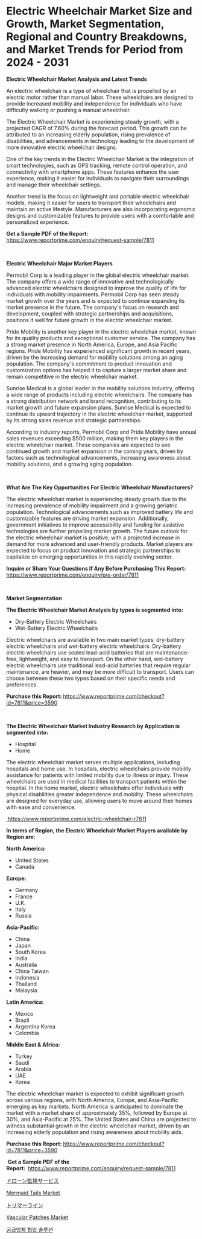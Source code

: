 <p><h1>Electric Wheelchair Market Size and Growth, Market Segmentation, Regional and Country Breakdowns, and Market Trends for Period from 2024 -  2031</h1></p><p><strong>Electric Wheelchair Market Analysis and Latest Trends</strong></p>
<p><p>An electric wheelchair is a type of wheelchair that is propelled by an electric motor rather than manual labor. These wheelchairs are designed to provide increased mobility and independence for individuals who have difficulty walking or pushing a manual wheelchair.</p><p>The Electric Wheelchair Market is experiencing steady growth, with a projected CAGR of 7.60% during the forecast period. This growth can be attributed to an increasing elderly population, rising prevalence of disabilities, and advancements in technology leading to the development of more innovative electric wheelchair designs.</p><p>One of the key trends in the Electric Wheelchair Market is the integration of smart technologies, such as GPS tracking, remote control operation, and connectivity with smartphone apps. These features enhance the user experience, making it easier for individuals to navigate their surroundings and manage their wheelchair settings.</p><p>Another trend is the focus on lightweight and portable electric wheelchair models, making it easier for users to transport their wheelchairs and maintain an active lifestyle. Manufacturers are also incorporating ergonomic designs and customizable features to provide users with a comfortable and personalized experience.</p></p>
<p><strong>Get a Sample PDF of the Report:&nbsp;</strong> <a href="https://www.reportprime.com/enquiry/request-sample/7811">https://www.reportprime.com/enquiry/request-sample/7811</a></p>
<p>&nbsp;</p>
<p><strong>Electric Wheelchair Major Market Players</strong></p>
<p><p>Permobil Corp is a leading player in the global electric wheelchair market. The company offers a wide range of innovative and technologically advanced electric wheelchairs designed to improve the quality of life for individuals with mobility impairments. Permobil Corp has seen steady market growth over the years and is expected to continue expanding its market presence in the future. The company's focus on research and development, coupled with strategic partnerships and acquisitions, positions it well for future growth in the electric wheelchair market.</p><p>Pride Mobility is another key player in the electric wheelchair market, known for its quality products and exceptional customer service. The company has a strong market presence in North America, Europe, and Asia Pacific regions. Pride Mobility has experienced significant growth in recent years, driven by the increasing demand for mobility solutions among an aging population. The company's commitment to product innovation and customization options has helped it to capture a larger market share and remain competitive in the electric wheelchair market.</p><p>Sunrise Medical is a global leader in the mobility solutions industry, offering a wide range of products including electric wheelchairs. The company has a strong distribution network and brand recognition, contributing to its market growth and future expansion plans. Sunrise Medical is expected to continue its upward trajectory in the electric wheelchair market, supported by its strong sales revenue and strategic partnerships.</p><p>According to industry reports, Permobil Corp and Pride Mobility have annual sales revenues exceeding $500 million, making them key players in the electric wheelchair market. These companies are expected to see continued growth and market expansion in the coming years, driven by factors such as technological advancements, increasing awareness about mobility solutions, and a growing aging population.</p></p>
<p>&nbsp;</p>
<p><strong>What Are The Key Opportunities For Electric Wheelchair Manufacturers?</strong></p>
<p><p>The electric wheelchair market is experiencing steady growth due to the increasing prevalence of mobility impairment and a growing geriatric population. Technological advancements such as improved battery life and customizable features are driving market expansion. Additionally, government initiatives to improve accessibility and funding for assistive technologies are further propelling market growth. The future outlook for the electric wheelchair market is positive, with a projected increase in demand for more advanced and user-friendly products. Market players are expected to focus on product innovation and strategic partnerships to capitalize on emerging opportunities in this rapidly evolving sector.</p></p>
<p><strong>Inquire or Share Your Questions If Any Before Purchasing This Report:</strong> <a href="https://www.reportprime.com/enquiry/pre-order/7811">https://www.reportprime.com/enquiry/pre-order/7811</a></p>
<p>&nbsp;</p>
<p><strong>Market Segmentation</strong></p>
<p><strong>The Electric Wheelchair Market Analysis by types is segmented into:</strong></p>
<p><ul><li>Dry-Battery Electric Wheelchairs</li><li>Wet-Battery Electric Wheelchairs</li></ul></p>
<p><p>Electric wheelchairs are available in two main market types: dry-battery electric wheelchairs and wet-battery electric wheelchairs. Dry-battery electric wheelchairs use sealed lead-acid batteries that are maintenance-free, lightweight, and easy to transport. On the other hand, wet-battery electric wheelchairs use traditional lead-acid batteries that require regular maintenance, are heavier, and may be more difficult to transport. Users can choose between these two types based on their specific needs and preferences.</p></p>
<p><strong>Purchase this Report:&nbsp;</strong><a href="https://www.reportprime.com/checkout?id=7811&price=3590">https://www.reportprime.com/checkout?id=7811&price=3590</a></p>
<p>&nbsp;</p>
<p><strong>The Electric Wheelchair Market Industry Research by Application is segmented into:</strong></p>
<p><ul><li>Hospital</li><li>Home</li></ul></p>
<p><p>The electric wheelchair market serves multiple applications, including hospitals and home use. In hospitals, electric wheelchairs provide mobility assistance for patients with limited mobility due to illness or injury. These wheelchairs are used in medical facilities to transport patients within the hospital. In the home market, electric wheelchairs offer individuals with physical disabilities greater independence and mobility. These wheelchairs are designed for everyday use, allowing users to move around their homes with ease and convenience.</p></p>
<p><a href="https://www.reportprime.com/electric-wheelchair-r7811">&nbsp;https://www.reportprime.com/electric-wheelchair-r7811</a></p>
<p><strong>In terms of Region, the Electric Wheelchair Market Players available by Region are:</strong></p>
<p>
    <p> <strong> North America: </strong>
        <ul>
            <li>United States</li>
            <li>Canada</li>
        </ul>
        </p> 
    <p> <strong> Europe: </strong>
        <ul>
            <li>Germany</li>
            <li>France</li>
            <li>U.K.</li>
            <li>Italy</li>
            <li>Russia</li>
        </ul>
        </p> 
    <p> <strong> Asia-Pacific: </strong>
        <ul>
            <li>China</li>
            <li>Japan</li>
            <li>South Korea</li>
            <li>India</li>
            <li>Australia</li>
            <li>China Taiwan</li>
            <li>Indonesia</li>
            <li>Thailand</li>
            <li>Malaysia</li>
        </ul>
        </p> 
    <p> <strong> Latin America: </strong>
        <ul>
            <li>Mexico</li>
            <li>Brazil</li>
            <li>Argentina Korea</li>
            <li>Colombia</li>
        </ul>
        </p> 
    <p> <strong> Middle East & Africa: </strong>
        <ul>
            <li>Turkey</li>
            <li>Saudi</li>
            <li>Arabia</li>
            <li>UAE</li>
            <li>Korea</li>
        </ul>
    </p>
    </p>
<p><p>The electric wheelchair market is expected to exhibit significant growth across various regions, with North America, Europe, and Asia-Pacific emerging as key markets. North America is anticipated to dominate the market with a market share of approximately 35%, followed by Europe at 30%, and Asia-Pacific at 25%. The United States and China are projected to witness substantial growth in the electric wheelchair market, driven by an increasing elderly population and rising awareness about mobility aids.</p></p>
<p><strong>Purchase this Report: </strong><a href="https://www.reportprime.com/checkout?id=7811&price=3590">https://www.reportprime.com/checkout?id=7811&price=3590</a></p>
<p>&nbsp;<strong>Get a Sample PDF of the Report:&nbsp;&nbsp;</strong><a href="https://www.reportprime.com/enquiry/request-sample/7811">https://www.reportprime.com/enquiry/request-sample/7811</a></p>
<p><strong></strong></p>
<p><p><a href="https://github.com/MacyOrn/Market-Research-Report-List-1/blob/main/739360576779.md">ドローン監視サービス</a></p><p><a href="https://issuu.com/reportprime-2/docs/mermaid-tails-market-size-2030.pptx">Mermaid Tails Market</a></p><p><a href="https://github.com/charm854/Market-Research-Report-List-1/blob/main/290592876778.md">トリマーライン</a></p><p><a href="https://github.com/Alonsoolds3wq1d81czn8rbol/Market-Research-Report-List-2/blob/main/vascular-patches-market.md">Vascular Patches Market</a></p><p><a href="https://github.com/iansanftyord09878/Market-Research-Report-List-1/blob/main/463088472627.md">공급업체 협업 솔루션</a></p></p>